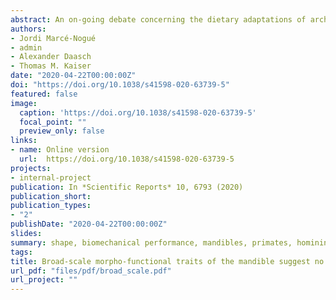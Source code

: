 ```yaml
---
abstract: An on-going debate concerning the dietary adaptations of archaic hominins and early Homo has been fuelled by contradictory inferences obtained using different methodologies. This work presents an extensive comparative sample of 30 extant primate species that was assembled to perform a morpho-functional comparison of these taxa with 12 models corresponding to eight fossil hominin species. Finite Element Analysis and Geometric Morphometrics were employed to analyse chewing biomechanics and mandible morphology to, firstly, establish the variation of this clade, secondly, relate stress and shape variables, and finally, to classify fossil individuals into broad ingesta related hardness categories using a support vector machine algorithm. Our results suggest that some hominins previously assigned as hard food consumers (e.g. the members of the Paranthropus clade) in fact seem to rely more strongly on soft foods, which is consistent with most recent studies using either microwear or stable isotope analyses. By analysing morphometric and stress results in the context of the comparative framework, we conclude that in the hominin clade there were probably no hard-food specialists. Nonetheless, the biomechanical ability to comminute harder items, if required as fallback option, adds to their strategy of increased flexibility.
authors:
- Jordi Marcé-Nogué
- admin
- Alexander Daasch
- Thomas M. Kaiser
date: "2020-04-22T00:00:00Z"
doi: "https://doi.org/10.1038/s41598-020-63739-5"
featured: false
image:
  caption: 'https://doi.org/10.1038/s41598-020-63739-5'
  focal_point: ""
  preview_only: false
links:
- name: Online version
  url:  https://doi.org/10.1038/s41598-020-63739-5
projects:
- internal-project
publication: In *Scientific Reports* 10, 6793 (2020)
publication_short: 
publication_types:
- "2"
publishDate: "2020-04-22T00:00:00Z"
slides: 
summary: shape, biomechanical performance, mandibles, primates, hominins
tags:
title: Broad-scale morpho-functional traits of the mandible suggest no hard food adaptation in the hominin lineage
url_pdf: "files/pdf/broad_scale.pdf"
url_project: ""
---
```


